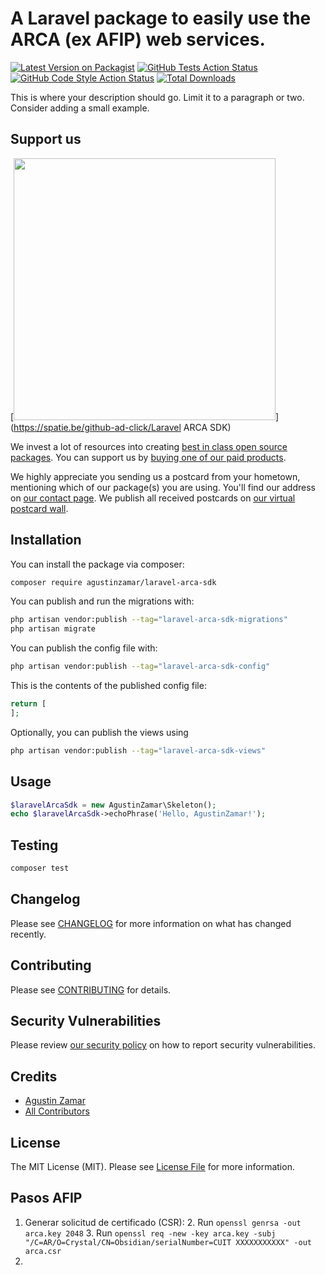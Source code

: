 # A Laravel package to easily use the ARCA (ex AFIP) web services.

[![Latest Version on Packagist](https://img.shields.io/packagist/v/agustinzamar/laravel-arca-sdk.svg?style=flat-square)](https://packagist.org/packages/agustinzamar/laravel-arca-sdk)
[![GitHub Tests Action Status](https://img.shields.io/github/actions/workflow/status/agustinzamar/laravel-arca-sdk/run-tests.yml?branch=main&label=tests&style=flat-square)](https://github.com/agustinzamar/laravel-arca-sdk/actions?query=workflow%3Arun-tests+branch%3Amain)
[![GitHub Code Style Action Status](https://img.shields.io/github/actions/workflow/status/agustinzamar/laravel-arca-sdk/fix-php-code-style-issues.yml?branch=main&label=code%20style&style=flat-square)](https://github.com/agustinzamar/laravel-arca-sdk/actions?query=workflow%3A"Fix+PHP+code+style+issues"+branch%3Amain)
[![Total Downloads](https://img.shields.io/packagist/dt/agustinzamar/laravel-arca-sdk.svg?style=flat-square)](https://packagist.org/packages/agustinzamar/laravel-arca-sdk)

This is where your description should go. Limit it to a paragraph or two. Consider adding a small example.

## Support us

[<img src="https://github-ads.s3.eu-central-1.amazonaws.com/laravel-arca-sdk.jpg?t=1" width="419px" />](https://spatie.be/github-ad-click/Laravel
ARCA SDK)

We invest a lot of resources into creating [best in class open source packages](https://spatie.be/open-source). You can
support us by [buying one of our paid products](https://spatie.be/open-source/support-us).

We highly appreciate you sending us a postcard from your hometown, mentioning which of our package(s) you are using.
You'll find our address on [our contact page](https://spatie.be/about-us). We publish all received postcards
on [our virtual postcard wall](https://spatie.be/open-source/postcards).

## Installation

You can install the package via composer:

```bash
composer require agustinzamar/laravel-arca-sdk
```

You can publish and run the migrations with:

```bash
php artisan vendor:publish --tag="laravel-arca-sdk-migrations"
php artisan migrate
```

You can publish the config file with:

```bash
php artisan vendor:publish --tag="laravel-arca-sdk-config"
```

This is the contents of the published config file:

```php
return [
];
```

Optionally, you can publish the views using

```bash
php artisan vendor:publish --tag="laravel-arca-sdk-views"
```

## Usage

```php
$laravelArcaSdk = new AgustinZamar\Skeleton();
echo $laravelArcaSdk->echoPhrase('Hello, AgustinZamar!');
```

## Testing

```bash
composer test
```

## Changelog

Please see [CHANGELOG](CHANGELOG.md) for more information on what has changed recently.

## Contributing

Please see [CONTRIBUTING](CONTRIBUTING.md) for details.

## Security Vulnerabilities

Please review [our security policy](../../security/policy) on how to report security vulnerabilities.

## Credits

- [Agustin Zamar](https://github.com/agustinzamar)
- [All Contributors](../../contributors)

## License

The MIT License (MIT). Please see [License File](LICENSE.md) for more information.

## Pasos AFIP

1. Generar solicitud de certificado (CSR):
    2. Run `openssl genrsa -out arca.key 2048`
    3. Run
       `openssl req -new -key arca.key -subj "/C=AR/O=Crystal/CN=Obsidian/serialNumber=CUIT XXXXXXXXXXX" -out arca.csr`
2. 
